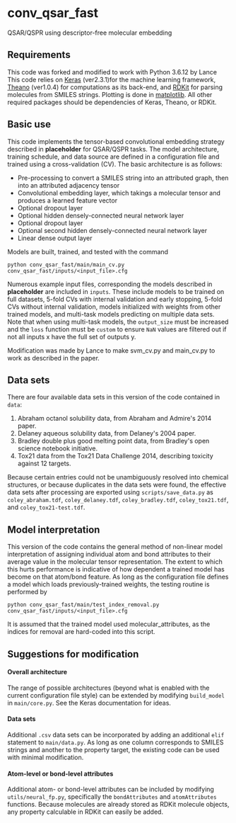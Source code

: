 # conv_qsar_fast
QSAR/QSPR using descriptor-free molecular embedding

## Requirements
This code was forked and modified to work with Python 3.6.12 by Lance
This code relies on [Keras](http://keras.io/) (ver2.3.1)for the machine learning framework, [Theano](http://deeplearning.net/software/theano/) (ver1.0.4) for computations as its back-end, and [RDKit](http://www.rdkit.org/) for parsing molecules from SMILES strings. Plotting is done in [matplotlib](http://matplotlib.org/). All other required packages should be dependencies of Keras, Theano, or RDKit.

## Basic use
This code implements the tensor-based convolutional embedding strategy described in __placeholder__ for QSAR/QSPR tasks. The model architecture, training schedule, and data source are defined in a configuration file and trained using a cross-validation (CV). The basic architecture is as follows:

- Pre-processing to convert a SMILES string into an attributed graph, then into an attributed adjacency tensor
- Convolutional embedding layer, which takings a molecular tensor and produces a learned feature vector
- Optional dropout layer
- Optional hidden densely-connected neural network layer
- Optional dropout layer
- Optional second hidden densely-connected neural network layer
- Linear dense output layer

Models are built, trained, and tested with the command
```
python conv_qsar_fast/main/main_cv.py conv_qsar_fast/inputs/<input_file>.cfg
```

Numerous example input files, corresponding the models described in __placeholder__ are included in `inputs`. These include models to be trained on full datasets, 5-fold CVs with internal validation and early stopping, 5-fold CVs without internal validation, models initialized with weights from other trained models, and multi-task models predicting on multiple data sets. Note that when using multi-task models, the `output_size` must be increased and the `loss` function must be `custom` to ensure `NaN` values are filtered out if not all inputs x have the full set of outputs y.

Modification was made by Lance to make svm_cv.py and main_cv.py to work as described in the paper.

## Data sets
There are four available data sets in this version of the code contained in `data`:

1. Abraham octanol solubility data, from Abraham and Admire's 2014 paper.
2. Delaney aqueous solubility data, from Delaney's 2004 paper.
3. Bradley double plus good melting point data, from Bradley's open science notebook initiative.
4. Tox21 data from the Tox21 Data Challenge 2014, describing toxicity against 12 targets.

Because certain entries could not be unambiguously resolved into chemical structures, or because duplicates in the data sets were found, the effective data sets after processing are exported using `scripts/save_data.py` as `coley_abraham.tdf`, `coley_delaney.tdf`, `coley_bradley.tdf`, `coley_tox21.tdf`, and `coley_tox21-test.tdf`.

## Model interpretation
This version of the code contains the general method of non-linear model interpretation of assigning individual atom and bond attributes to their average value in the molecular tensor representation. The extent to which this hurts performance is indicative of how dependent a trained model has become on that atom/bond feature. As long as the configuration file defines a model which loads previously-trained weights, the testing routine is performed by
```
python conv_qsar_fast/main/test_index_removal.py conv_qsar_fast/inputs/<input_file>.cfg
```
It is assumed that the trained model used molecular_attributes, as the indices for removal are hard-coded into this script.

## Suggestions for modification
#### Overall architecture
The range of possible architectures (beyond what is enabled with the current configuration file style) can be extended by modifying `build_model` in `main/core.py`. See the Keras documentation for ideas.

#### Data sets
Additional `.csv` data sets can be incorporated by adding an additional `elif` statement to `main/data.py`. As long as one column corresponds to SMILES strings and another to the property target, the existing code can be used with minimal modification.

#### Atom-level or bond-level attributes
Additional atom- or bond-level attributes can be included by modifying `utils/neural_fp.py`, specifically the `bondAttributes` and `atomAttributes` functions. Because molecules are already stored as RDKit molecule objects, any property calculable in RDKit can easily be added.
